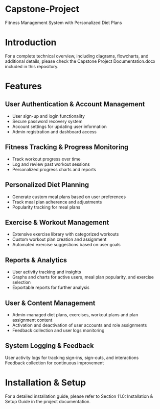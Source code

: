 # Capstone-Project
Fitness Management System with Personalized Diet Plans

# Introduction
For a complete technical overview, including diagrams, flowcharts, and additional details, please check the Capstone Project Documentation.docx included in this repository.

# Features
## User Authentication & Account Management
* User sign-up and login functionality
* Secure password recovery system
* Account settings for updating user information
* Admin registration and dashboard access

## Fitness Tracking & Progress Monitoring
* Track workout progress over time
* Log and review past workout sessions
* Personalized progress charts and reports

## Personalized Diet Planning
* Generate custom meal plans based on user preferences
* Track meal plan adherence and adjustments
* Popularity tracking for meal plans

## Exercise & Workout Management
* Extensive exercise library with categorized workouts
* Custom workout plan creation and assignment
* Automated exercise suggestions based on user goals

## Reports & Analytics
* User activity tracking and insights
* Graphs and charts for active users, meal plan popularity, and exercise selection
* Exportable reports for further analysis

## User & Content Management
* Admin-managed diet plans, exercises, workout plans and plan assignment content
* Activation and deactivation of user accounts and role assignments
* Feedback collection and user logs monitoring

## System Logging & Feedback
User activity logs for tracking sign-ins, sign-outs, and interactions
Feedback collection for continuous improvement

# Installation & Setup
For a detailed installation guide, please refer to Section 11.0: Installation & Setup Guide in the project documentation.
